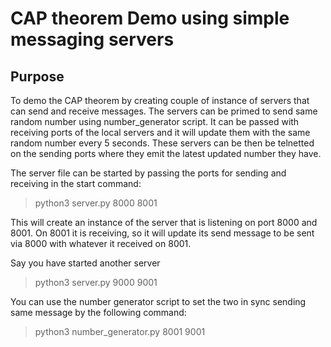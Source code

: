 # CAP theorem Demo using simple messaging servers

## Purpose

To demo the CAP theorem by creating couple of instance of servers that can send and receive messages.
The servers can be primed to send same random number using number_generator script. It can be passed with receiving ports of the local servers and it will update them with the same random number every 5 seconds.
These servers can be then be telnetted on the sending ports where they emit the latest updated number they have.

The server file can be started by passing the ports for sending and receiving in the start command:
>python3 server.py 8000 8001

This will create an instance of the server that is listening on port 8000 and 8001. On 8001 it is receiving, so it will update its send message to be sent via 8000 with whatever it received on 8001.

Say you have started another server
>python3 server.py 9000 9001

You can use the number generator script to set the two in sync sending same message by the following command:
>python3 number_generator.py 8001 9001



